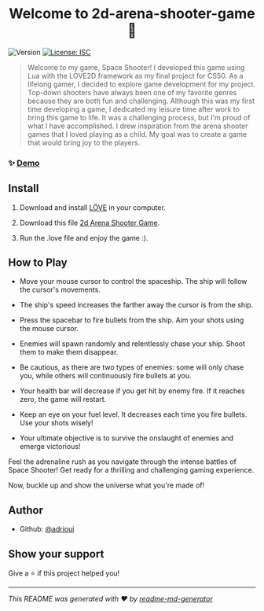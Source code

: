 <h1 align="center">Welcome to 2d-arena-shooter-game 👋</h1>
<p>
  <img alt="Version" src="https://img.shields.io/badge/version-1.0.0-blue.svg?cacheSeconds=2592000" />
  <a href="#" target="_blank">
    <img alt="License: ISC" src="https://img.shields.io/badge/License-ISC-yellow.svg" />
  </a>
</p>

> Welcome to my game, Space Shooter! I developed this game using Lua with the LOVE2D framework as my final project for CS50. As a lifelong gamer, I decided to explore game development for my project. Top-down shooters have always been one of my favorite genres because they are both fun and challenging. Although this was my first time developing a game, I dedicated my leisure time after work to bring this game to life. It was a challenging process, but I'm proud of what I have accomplished. I drew inspiration from the arena shooter games that I loved playing as a child. My goal was to create a game that would bring joy to the players.

### ✨ [Demo](https://youtu.be/Peyyh58tbJI)

## Install

1. Download and install [LÖVE](https://www.love2d.org/) in your computer.

2. Download this file [2d Arena Shooter Game](https://drive.google.com/file/d/1Big9nBU73cy5yMnqJgxwfBocE6nCqPP5/view?usp=sharing).

3. Run the .love file and enjoy the game :). 

## How to Play

- Move your mouse cursor to control the spaceship. The ship will follow the cursor's movements.

- The ship's speed increases the farther away the cursor is from the ship.

- Press the spacebar to fire bullets from the ship. Aim your shots using the mouse cursor.

- Enemies will spawn randomly and relentlessly chase your ship. Shoot them to make them disappear.

- Be cautious, as there are two types of enemies: some will only chase you, while others will continuously fire bullets at you.

- Your health bar will decrease if you get hit by enemy fire. If it reaches zero, the game will restart.

- Keep an eye on your fuel level. It decreases each time you fire bullets. Use your shots wisely!

- Your ultimate objective is to survive the onslaught of enemies and emerge victorious!

Feel the adrenaline rush as you navigate through the intense battles of Space Shooter! Get ready for a thrilling and challenging gaming experience.

Now, buckle up and show the universe what you're made of!

## Author

* Github: [@adrioui](https://github.com/adrioui)

## Show your support

Give a ⭐️ if this project helped you!

***
_This README was generated with ❤️ by [readme-md-generator](https://github.com/kefranabg/readme-md-generator)_